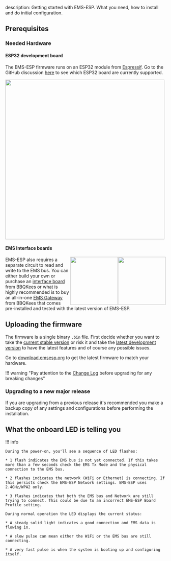 description: Getting started with EMS-ESP. What you need, how to install and do initial configuration.

## Prerequisites

### Needed Hardware

#### ESP32 development board

The EMS-ESP firmware runs on an ESP32 module from [Espressif](https://www.espressif.com/en/products/socs). Go to the GitHub discussion [here](https://github.com/emsesp/EMS-ESP32/discussions/839#discussioncomment-4493156) to see which ESP32 board are currently supported.

<img style="width:500px" src="../_media/images/esp32-dev-boards.jpg"></img>

#### EMS Interface boards

<img style="float:right;width:150px" src="../_media/images/EMS-Gateway-S3.png"></img>
<img style="float:right;width:150px" src="../_media/images/EMS-Gateway-E32-V2.png"></img>
EMS-ESP also requires a separate circuit to read and write to the EMS bus. You can either build your own or purchase an [interface board](https://bbqkees-electronics.nl/product/ems-interface-board-v3/) from BBQKees or what is highly recommended is to buy an all-in-one [EMS Gateway](https://bbqkees-electronics.nl/shop/) from BBQKees that comes pre-installed and tested with the latest version of EMS-ESP.

## Uploading the firmware

The firmware is a single binary `.bin` file. First decide whether you want to take the [current stable version](https://github.com/emsesp/EMS-ESP32/releases/latest) or risk it and take the [latest development version](https://github.com/emsesp/EMS-ESP32/releases/tag/latest) to have the latest features and of course any possible issues.

Go to [download.emsesp.org](https://download.emsesp.org) to get the latest firmware to match your hardware.

!!! warning "Pay attention to the [Change Log](Version-Release-History) before upgrading for any breaking changes"

### Upgrading to a new major release

If you are upgrading from a previous release it's recommended you make a backup copy of any settings and configurations before performing the installation.

## What the onboard LED is telling you

!!! info

    During the power-on, you'll see a sequence of LED flashes:

    * 1 flash indicates the EMS bus is not yet connected. If this takes more than a few seconds check the EMS Tx Mode and the physical connection to the EMS bus.

    * 2 flashes indicates the network (WiFi or Ethernet) is connecting. If this persists check the EMS-ESP Network settings. EMS-ESP uses 2.4GHz/WPA2 only.

    * 3 flashes indicates that both the EMS bus and Network are still trying to connect. This could be due to an incorrect EMS-ESP Board Profile setting.

    During normal operation the LED displays the current status:

    * A steady solid light indicates a good connection and EMS data is flowing in.

    * A slow pulse can mean either the WiFi or the EMS bus are still connecting.

    * A very fast pulse is when the system is booting up and configuring itself.
